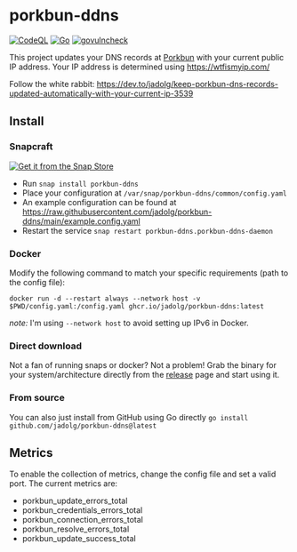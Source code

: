 # porkbun-ddns

[![CodeQL](https://github.com/jadolg/porkbun-ddns/actions/workflows/github-code-scanning/codeql/badge.svg)](https://github.com/jadolg/porkbun-ddns/actions/workflows/github-code-scanning/codeql) [![Go](https://github.com/jadolg/porkbun-ddns/actions/workflows/build.yml/badge.svg)](https://github.com/jadolg/porkbun-ddns/actions/workflows/build.yml) [![govulncheck](https://github.com/jadolg/porkbun-ddns/actions/workflows/govulncheck.yml/badge.svg)](https://github.com/jadolg/porkbun-ddns/actions/workflows/govulncheck.yml)

This project updates your DNS records at [Porkbun](https://porkbun.com/) with your current public IP address.
Your IP address is determined using https://wtfismyip.com/

Follow the white rabbit: https://dev.to/jadolg/keep-porkbun-dns-records-updated-automatically-with-your-current-ip-3539

## Install

### Snapcraft

[![Get it from the Snap Store](https://snapcraft.io/static/images/badges/en/snap-store-black.svg)](https://snapcraft.io/porkbun-ddns)

- Run `snap install porkbun-ddns`
- Place your configuration at `/var/snap/porkbun-ddns/common/config.yaml`
- An example configuration can be found at https://raw.githubusercontent.com/jadolg/porkbun-ddns/main/example.config.yaml
- Restart the service `snap restart porkbun-ddns.porkbun-ddns-daemon`

### Docker

Modify the following command to match your specific requirements (path to the config file):
```
docker run -d --restart always --network host -v $PWD/config.yaml:/config.yaml ghcr.io/jadolg/porkbun-ddns:latest
```
*note:* I'm using `--network host` to avoid setting up IPv6 in Docker.

### Direct download

Not a fan of running snaps or docker? Not a problem!
Grab the binary for your system/architecture directly from the [release](https://github.com/jadolg/porkbun-ddns/releases) page and start using it.

### From source

You can also just install from GitHub using Go directly `go install github.com/jadolg/porkbun-ddns@latest`

## Metrics

To enable the collection of metrics, change the config file and set a valid port.
The current metrics are:
- porkbun_update_errors_total
- porkbun_credentials_errors_total
- porkbun_connection_errors_total
- porkbun_resolve_errors_total
- porkbun_update_success_total
